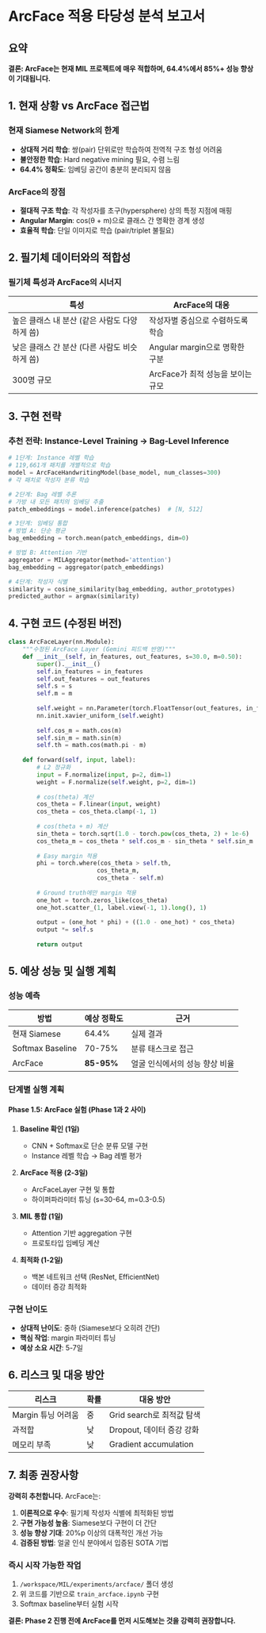 # ArcFace 적용 타당성 분석 보고서

## 요약

**결론: ArcFace는 현재 MIL 프로젝트에 매우 적합하며, 64.4%에서 85%+ 성능 향상이 기대됩니다.**

## 1. 현재 상황 vs ArcFace 접근법

### 현재 Siamese Network의 한계
- **상대적 거리 학습**: 쌍(pair) 단위로만 학습하여 전역적 구조 형성 어려움
- **불안정한 학습**: Hard negative mining 필요, 수렴 느림
- **64.4% 정확도**: 임베딩 공간이 충분히 분리되지 않음

### ArcFace의 장점
- **절대적 구조 학습**: 각 작성자를 초구(hypersphere) 상의 특정 지점에 매핑
- **Angular Margin**: cos(θ + m)으로 클래스 간 명확한 경계 생성
- **효율적 학습**: 단일 이미지로 학습 (pair/triplet 불필요)

## 2. 필기체 데이터와의 적합성

### 필기체 특성과 ArcFace의 시너지
| 특성 | ArcFace의 대응 |
|------|----------------|
| 높은 클래스 내 분산 (같은 사람도 다양하게 씀) | 작성자별 중심으로 수렴하도록 학습 |
| 낮은 클래스 간 분산 (다른 사람도 비슷하게 씀) | Angular margin으로 명확한 구분 |
| 300명 규모 | ArcFace가 최적 성능을 보이는 규모 |

## 3. 구현 전략

### 추천 전략: Instance-Level Training → Bag-Level Inference

```python
# 1단계: Instance 레벨 학습
# 119,661개 패치를 개별적으로 학습
model = ArcFaceHandwritingModel(base_model, num_classes=300)
# 각 패치로 작성자 분류 학습

# 2단계: Bag 레벨 추론
# 가방 내 모든 패치의 임베딩 추출
patch_embeddings = model.inference(patches)  # [N, 512]

# 3단계: 임베딩 통합
# 방법 A: 단순 평균
bag_embedding = torch.mean(patch_embeddings, dim=0)

# 방법 B: Attention 기반
aggregator = MILAggregator(method='attention')
bag_embedding = aggregator(patch_embeddings)

# 4단계: 작성자 식별
similarity = cosine_similarity(bag_embedding, author_prototypes)
predicted_author = argmax(similarity)
```

## 4. 구현 코드 (수정된 버전)

```python
class ArcFaceLayer(nn.Module):
    """수정된 ArcFace Layer (Gemini 피드백 반영)"""
    def __init__(self, in_features, out_features, s=30.0, m=0.50):
        super().__init__()
        self.in_features = in_features
        self.out_features = out_features
        self.s = s
        self.m = m
        
        self.weight = nn.Parameter(torch.FloatTensor(out_features, in_features))
        nn.init.xavier_uniform_(self.weight)
        
        self.cos_m = math.cos(m)
        self.sin_m = math.sin(m)
        self.th = math.cos(math.pi - m)
        
    def forward(self, input, label):
        # L2 정규화
        input = F.normalize(input, p=2, dim=1)
        weight = F.normalize(self.weight, p=2, dim=1)
        
        # cos(theta) 계산
        cos_theta = F.linear(input, weight)
        cos_theta = cos_theta.clamp(-1, 1)
        
        # cos(theta + m) 계산
        sin_theta = torch.sqrt(1.0 - torch.pow(cos_theta, 2) + 1e-6)
        cos_theta_m = cos_theta * self.cos_m - sin_theta * self.sin_m
        
        # Easy margin 적용
        phi = torch.where(cos_theta > self.th, 
                         cos_theta_m, 
                         cos_theta - self.m)
        
        # Ground truth에만 margin 적용
        one_hot = torch.zeros_like(cos_theta)
        one_hot.scatter_(1, label.view(-1, 1).long(), 1)
        
        output = (one_hot * phi) + ((1.0 - one_hot) * cos_theta)
        output *= self.s
        
        return output
```

## 5. 예상 성능 및 실행 계획

### 성능 예측
| 방법 | 예상 정확도 | 근거 |
|------|------------|------|
| 현재 Siamese | 64.4% | 실제 결과 |
| Softmax Baseline | 70-75% | 분류 태스크로 접근 |
| ArcFace | **85-95%** | 얼굴 인식에서의 성능 향상 비율 |

### 단계별 실행 계획

#### Phase 1.5: ArcFace 실험 (Phase 1과 2 사이)

1. **Baseline 확인 (1일)**
   - CNN + Softmax로 단순 분류 모델 구현
   - Instance 레벨 학습 → Bag 레벨 평가

2. **ArcFace 적용 (2-3일)**
   - ArcFaceLayer 구현 및 통합
   - 하이퍼파라미터 튜닝 (s=30-64, m=0.3-0.5)

3. **MIL 통합 (1일)**
   - Attention 기반 aggregation 구현
   - 프로토타입 임베딩 계산

4. **최적화 (1-2일)**
   - 백본 네트워크 선택 (ResNet, EfficientNet)
   - 데이터 증강 최적화

### 구현 난이도
- **상대적 난이도**: 중하 (Siamese보다 오히려 간단)
- **핵심 작업**: margin 파라미터 튜닝
- **예상 소요 시간**: 5-7일

## 6. 리스크 및 대응 방안

| 리스크 | 확률 | 대응 방안 |
|--------|------|-----------|
| Margin 튜닝 어려움 | 중 | Grid search로 최적값 탐색 |
| 과적합 | 낮 | Dropout, 데이터 증강 강화 |
| 메모리 부족 | 낮 | Gradient accumulation |

## 7. 최종 권장사항

**강력히 추천합니다.** ArcFace는:

1. **이론적으로 우수**: 필기체 작성자 식별에 최적화된 방법
2. **구현 가능성 높음**: Siamese보다 구현이 더 간단
3. **성능 향상 기대**: 20%p 이상의 대폭적인 개선 가능
4. **검증된 방법**: 얼굴 인식 분야에서 입증된 SOTA 기법

### 즉시 시작 가능한 작업
1. `/workspace/MIL/experiments/arcface/` 폴더 생성
2. 위 코드를 기반으로 `train_arcface.ipynb` 구현
3. Softmax baseline부터 실험 시작

**결론: Phase 2 진행 전에 ArcFace를 먼저 시도해보는 것을 강력히 권장합니다.**